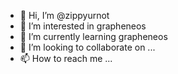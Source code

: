 - 👋 Hi, I’m @zippyurnot
- 👀 I’m interested in grapheneos
- 🌱 I’m currently learning grapheneos
- 💞️ I’m looking to collaborate on ...
- 📫 How to reach me ...

<!---
zippyurnot/zippyurnot is a ✨ special ✨ repository because its `README.md` (this file) appears on your GitHub profile.
You can click the Preview link to take a look at your changes.
--->
